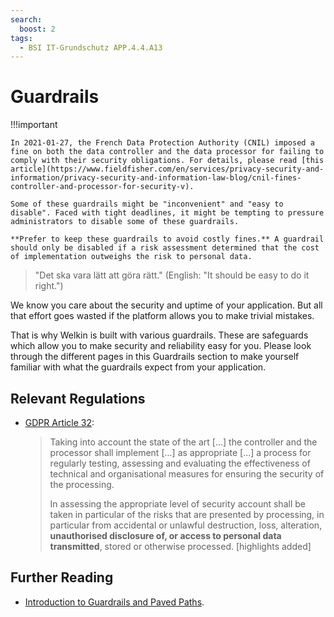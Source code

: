 ```yaml
---
search:
  boost: 2
tags:
  - BSI IT-Grundschutz APP.4.4.A13
---
```


# Guardrails

!!!important

    In 2021-01-27, the French Data Protection Authority (CNIL) imposed a fine on both the data controller and the data processor for failing to comply with their security obligations. For details, please read [this article](https://www.fieldfisher.com/en/services/privacy-security-and-information/privacy-security-and-information-law-blog/cnil-fines-controller-and-processor-for-security-v).

    Some of these guardrails might be "inconvenient" and "easy to disable". Faced with tight deadlines, it might be tempting to pressure administrators to disable some of these guardrails.

    **Prefer to keep these guardrails to avoid costly fines.** A guardrail should only be disabled if a risk assessment determined that the cost of implementation outweighs the risk to personal data.

<!-- vale off -->
> "Det ska vara lätt att göra rätt." (English: "It should be easy to do it right.")
<!-- vale on -->

We know you care about the security and uptime of your application. But all that effort goes wasted if the platform allows you to make trivial mistakes.

That is why Welkin is built with various guardrails. These are safeguards which allow you to make security and reliability easy for you.
Please look through the different pages in this Guardrails section to make yourself familiar with what the guardrails expect from your application.

## Relevant Regulations

- [GDPR Article 32](https://gdpr.fan/a32):

  > Taking into account the state of the art [...] the controller and the processor shall implement [...] as appropriate [...] a process for regularly testing, assessing and evaluating the effectiveness of technical and organisational measures for ensuring the security of the processing.
  >
  > In assessing the appropriate level of security account shall be taken in particular of the risks that are presented by processing, in particular from accidental or unlawful destruction, loss, alteration, **unauthorised disclosure of, or access to personal data transmitted**, stored or otherwise processed. [highlights added]

## Further Reading

- [Introduction to Guardrails and Paved Paths](https://kerrsecure.com/2023/07/28/guard-rails-and-paved-roads-%F0%9F%9B%A3%EF%B8%8F-2/).
